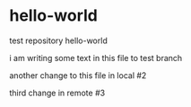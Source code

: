 # hello-world
test repository hello-world

i am writing some text in this file to test branch

another change to this file in local #2

third change in remote #3
